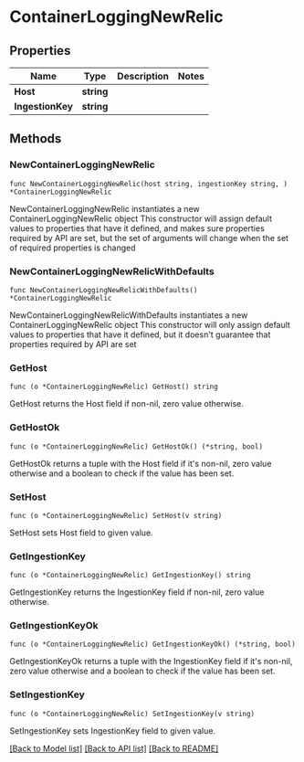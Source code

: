 # ContainerLoggingNewRelic

## Properties

Name | Type | Description | Notes
------------ | ------------- | ------------- | -------------
**Host** | **string** |  | 
**IngestionKey** | **string** |  | 

## Methods

### NewContainerLoggingNewRelic

`func NewContainerLoggingNewRelic(host string, ingestionKey string, ) *ContainerLoggingNewRelic`

NewContainerLoggingNewRelic instantiates a new ContainerLoggingNewRelic object
This constructor will assign default values to properties that have it defined,
and makes sure properties required by API are set, but the set of arguments
will change when the set of required properties is changed

### NewContainerLoggingNewRelicWithDefaults

`func NewContainerLoggingNewRelicWithDefaults() *ContainerLoggingNewRelic`

NewContainerLoggingNewRelicWithDefaults instantiates a new ContainerLoggingNewRelic object
This constructor will only assign default values to properties that have it defined,
but it doesn't guarantee that properties required by API are set

### GetHost

`func (o *ContainerLoggingNewRelic) GetHost() string`

GetHost returns the Host field if non-nil, zero value otherwise.

### GetHostOk

`func (o *ContainerLoggingNewRelic) GetHostOk() (*string, bool)`

GetHostOk returns a tuple with the Host field if it's non-nil, zero value otherwise
and a boolean to check if the value has been set.

### SetHost

`func (o *ContainerLoggingNewRelic) SetHost(v string)`

SetHost sets Host field to given value.


### GetIngestionKey

`func (o *ContainerLoggingNewRelic) GetIngestionKey() string`

GetIngestionKey returns the IngestionKey field if non-nil, zero value otherwise.

### GetIngestionKeyOk

`func (o *ContainerLoggingNewRelic) GetIngestionKeyOk() (*string, bool)`

GetIngestionKeyOk returns a tuple with the IngestionKey field if it's non-nil, zero value otherwise
and a boolean to check if the value has been set.

### SetIngestionKey

`func (o *ContainerLoggingNewRelic) SetIngestionKey(v string)`

SetIngestionKey sets IngestionKey field to given value.



[[Back to Model list]](../README.md#documentation-for-models) [[Back to API list]](../README.md#documentation-for-api-endpoints) [[Back to README]](../README.md)


